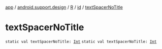 [app](../../../index.md) / [android.support.design](../../index.md) / [R](../index.md) / [id](index.md) / [textSpacerNoTitle](.)

# textSpacerNoTitle

`static val textSpacerNoTitle: `[`Int`](https://kotlinlang.org/api/latest/jvm/stdlib/kotlin/-int/index.html)
`static val textSpacerNoTitle: `[`Int`](https://kotlinlang.org/api/latest/jvm/stdlib/kotlin/-int/index.html)